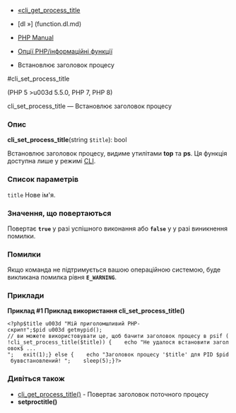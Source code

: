 - [«cli_get_process_title](function.cli-get-process-title.md)
- [dl »] (function.dl.md)

- [PHP Manual](index.md)
- [Опції PHP/інформаційні функції](ref.info.md)
- Встановлює заголовок процесу

#cli_set_process_title

(PHP 5 \>u003d 5.5.0, PHP 7, PHP 8)

cli_set_process_title — Встановлює заголовок процесу

### Опис

**cli_set_process_title**(string `$title`): bool

Встановлює заголовок процесу, видиме утилітами **top** та **ps**.
Ця функція доступна лише у режимі [CLI](features.commandline.md).

### Список параметрів

`title`
Нове ім'я.

### Значення, що повертаються

Повертає **`true`** у разі успішного виконання або **`false`** у
у разі виникнення помилки.

### Помилки

Якщо команда не підтримується вашою операційною системою, буде
викликана помилка рівня **`E_WARNING`**.

### Приклади

**Приклад #1 Приклад використання **cli_set_process_title()****

` <?php$title u003d "Мій приголомшливий PHP-скрипт";$pid u003d getmypid(); // ви можете використовувати це, щоб бачити заголовок процесу в psif (!cli_set_process_title($title)) {    echo "Не удалося встановити заголовок$ ...
";   exit(1);} else {    echo "Заголовок процесу '$title' для PID $pid буввстановлений!
";    sleep(5);}?> `

### Дивіться також

- [cli_get_process_title()](function.cli-get-process-title.md) -
Повертає заголовок поточного процесу
- **setproctitle()**
